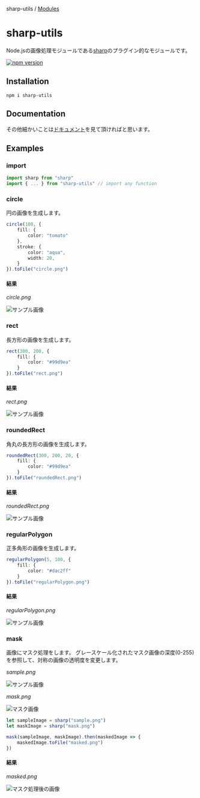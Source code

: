 sharp-utils / [Modules](modules.md)

# sharp-utils
Node.jsの画像処理モジュールである[sharp](https://www.npmjs.com/package/sharp)のプラグイン的なモジュールです。

[![npm version](https://badge.fury.io/js/sharp-utils.svg)](https://badge.fury.io/js/sharp-utils)

## Installation
```
npm i sharp-utils
```

## Documentation
その他細かいことは[ドキュメント](./docs/modules.md)を見て頂ければと思います。

## Examples

### import

```ts
import sharp from "sharp"
import { ... } from "sharp-utils" // import any function
```

### circle
円の画像を生成します。

```ts
circle(100, {
    fill: {
        color: "tomato"
    },
    stroke: {
        color: "aqua",
        width: 20,
    }
}).toFile("circle.png")
```

#### 結果
*circle.png*

![サンプル画像](./sample/circle.png "サンプル画像")

### rect
長方形の画像を生成します。

```ts
rect(300, 200, {
    fill: {
        color: "#99d9ea"
    }
}).toFile("rect.png")
```

#### 結果
*rect.png*

![サンプル画像](./sample/rect.png "サンプル画像")

### roundedRect
角丸の長方形の画像を生成します。

```ts
roundedRect(300, 200, 20, {
    fill: {
        color: "#99d9ea"
    }
}).toFile("roundedRect.png")
```

#### 結果
*roundedRect.png*

![サンプル画像](./sample/roundedRect.png "サンプル画像")

### regularPolygon
正多角形の画像を生成します。

```ts
regularPolygon(5, 100, {
    fill: {
        color: "#dac2ff"
    }
}).toFile("regularPolygon.png")
```

#### 結果
*regularPolygon.png*

![サンプル画像](./sample/regularPolygon.png "サンプル画像")

### mask
画像にマスク処理をします。
グレースケール化されたマスク画像の深度(0-255)を参照して、対称の画像の透明度を変更します。

*sample.png*

![サンプル画像](./sample/sample.png "サンプル画像")

*mask.png*

![マスク画像](./sample/mask.png "マスク画像")

```ts
let sampleImage = sharp("sample.png")
let maskImage = sharp("mask.png")

mask(sampleImage, maskImage).then(maskedImage => {
    maskedImage.toFile("masked.png")
})
```

#### 結果
*masked.png*

![マスク処理後の画像](./sample/masked.png "マスク処理後の画像")
